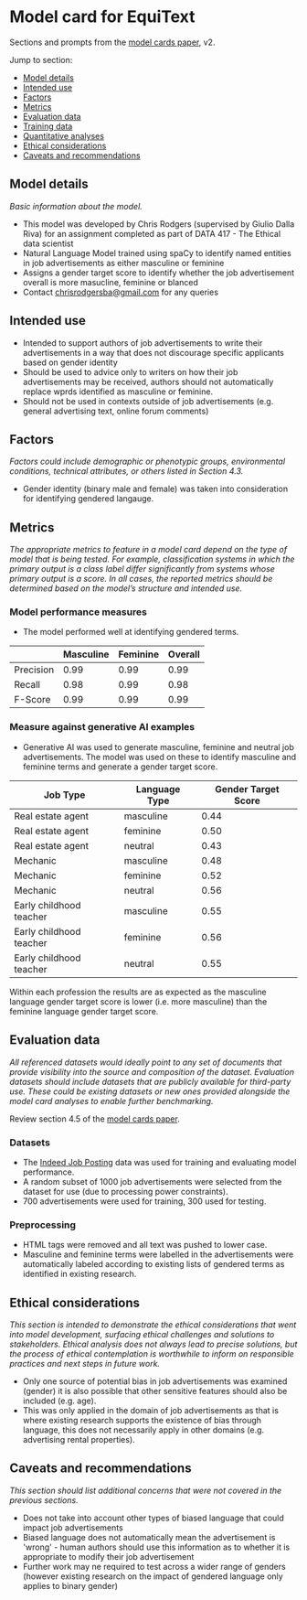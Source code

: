 # Model card for EquiText

Sections and prompts from the [model cards paper](https://arxiv.org/abs/1810.03993), v2.

Jump to section:

- [Model details](#model-details)
- [Intended use](#intended-use)
- [Factors](#factors)
- [Metrics](#metrics)
- [Evaluation data](#evaluation-data)
- [Training data](#training-data)
- [Quantitative analyses](#quantitative-analyses)
- [Ethical considerations](#ethical-considerations)
- [Caveats and recommendations](#caveats-and-recommendations)

## Model details

_Basic information about the model._

- This model was developed by Chris Rodgers (supervised by Giulio Dalla Riva) for an assignment completed as part of DATA 417 - The Ethical data scientist
- Natural Language Model trained using spaCy to identify named entities in job advertisements as either masculine or feminine
- Assigns a gender target score to identify whether the job advertisement overall is more masucline, feminine or blanced
- Contact chrisrodgersba@gmail.com for any queries

## Intended use

- Intended to support authors of job advertisements to write their advertisements in a way that does not discourage specific applicants based on gender identity
- Should be used to advice only to writers on how their job advertisements may be received, authors should not automatically replace wprds identified as masculine or feminine.
- Should not be used in contexts outside of job advertisements (e.g. general advertising text, online forum comments)

## Factors

_Factors could include demographic or phenotypic groups, environmental conditions, technical
attributes, or others listed in Section 4.3._

- Gender identity (binary male and female) was taken into consideration for identifying gendered langauge.

## Metrics

_The appropriate metrics to feature in a model card depend on the type of model that is being tested.
For example, classification systems in which the primary output is a class label differ significantly
from systems whose primary output is a score. In all cases, the reported metrics should be determined
based on the model’s structure and intended use._

### Model performance measures
- The model performed well at identifying gendered terms.

|           | Masculine | Feminine | Overall |
|-----------|-----------|----------|---------|
| Precision | 0.99      | 0.99     | 0.99    |
| Recall    | 0.98      | 0.99     | 0.98    |
| F-Score   | 0.99      | 0.99     | 0.99    |

### Measure against generative AI examples

- Generative AI was used to generate masculine, feminine and neutral job advertisements. The model was used on these to identify masculine and feminine terms and generate a gender target score.

| Job Type                | Language Type | Gender Target Score |
|-------------------------|---------------|---------------------|
| Real estate agent       | masculine     | 0.44                |
| Real estate agent       | feminine      | 0.50                |
| Real estate agent       | neutral       | 0.43                |
| Mechanic                | masculine     | 0.48                |
| Mechanic                | feminine      | 0.52                |
| Mechanic                | neutral       | 0.56                |
| Early childhood teacher | masculine     | 0.55                |
| Early childhood teacher | feminine      | 0.56                |
| Early childhood teacher | neutral       | 0.55                |

Within each profession the results are as expected as the masculine language gender target score is lower (i.e. more masculine) than the feminine language gender target score. 



## Evaluation data

_All referenced datasets would ideally point to any set of documents that provide visibility into the
source and composition of the dataset. Evaluation datasets should include datasets that are publicly
available for third-party use. These could be existing datasets or new ones provided alongside the model
card analyses to enable further benchmarking._

Review section 4.5 of the [model cards paper](https://arxiv.org/abs/1810.03993).

### Datasets
- The [Indeed Job Posting](https://www.kaggle.com/datasets/promptcloud/indeed-job-posting-dataset) data was used for training and evaluating model performance.
- A random subset of 1000 job advertisements were selected from the dataset for use (due to processing power constraints).
- 700 advertisements were used for training, 300 used for testing.

### Preprocessing
- HTML tags were removed and all text was pushed to lower case.
- Masculine and feminine terms were labelled in the advertisements were automatically labeled according to existing lists of gendered terms as identified in existing research.


## Ethical considerations

_This section is intended to demonstrate the ethical considerations that went into model development,
surfacing ethical challenges and solutions to stakeholders. Ethical analysis does not always lead to
precise solutions, but the process of ethical contemplation is worthwhile to inform on responsible
practices and next steps in future work._

- Only one source of potential bias in job advertisements was examined (gender) it is also possible that other sensitive features should also be included (e.g. age).
- This was only applied in the domain of job advertisements as that is where existing research supports the existence of bias through language, this does not necessarily apply in other domains (e.g. advertising rental properties).



## Caveats and recommendations
_This section should list additional concerns that were not covered in the previous sections._

- Does not take into account other types of biased language that could impact job advertisements
- Biased language does not automatically mean the advertisement is 'wrong' - human authors should use this information as to whether it is appropriate to modify their job advertisement
- Further work may ne required to test across a wider range of genders (however existing research on the impact of gendered language only applies to binary gender)

